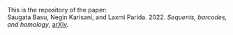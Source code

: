  This is the repository of the paper:<br/>
 Saugata Basu, Negin Karisani, and Laxmi Parida. 2022. *Sequents, barcodes, and homology*, [arXiv](https://arxiv.org/pdf/2208.01450).
